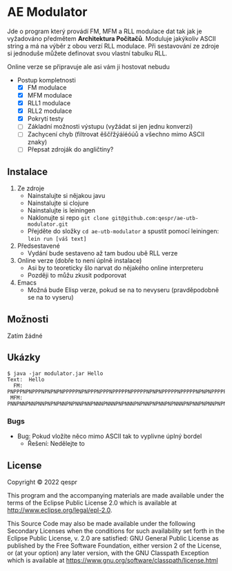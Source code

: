 # AE Modulator

Jde o program který provádí FM, MFM a RLL modulace dat tak jak je vyžadováno předmětem __Architektura Počítačů__. Moduluje
jakýkoliv ASCII string a má na výběr z obou verzí RLL modulace. Při sestavování ze zdroje si jednoduše můžete definovat svou
vlastní tabulku RLL.

Online verze se připravuje ale asi vám ji hostovat nebudu

- Postup kompletnosti
  - [x] FM modulace
  - [x] MFM modulace
  - [x] RLL1 modulace
  - [x] RLL2 modulace
  - [x] Pokrytí testy
  - [ ] Základní možnosti výstupu (vyžádat si jen jednu konverzi)
  - [ ] Zachycení chyb (filtrovat ěščřžýáíéóúů a všechno mimo ASCII znaky)
  - [ ] Přepsat zdroják do angličtiny?

## Instalace

1. Ze zdroje
   - Nainstalujte si nějakou javu
   - Nainstalujte si clojure
   - Nainstalujte is leiningen
   - Naklonujte si repo ``git clone git@github.com:qespr/ae-utb-modulator.git``
   - Přejděte do složky ``cd ae-utb-modulator`` a spustit pomocí leiningen: ``lein run [váš text]``
2. Předsestavené
   - Vydání bude sestaveno až tam budou ubě RLL verze
3. Online verze (dobře to není úplně instalace)
   - Asi by to teoreticky šlo narvat do nějakého online interpreteru
   - Později to můžu zkusit podporovat
4. Emacs
   - Možná bude Elisp verze, pokud se na to nevyseru (pravděpodobně se na to vyseru)

## Možnosti

Zatím žádné

## Ukázky

```
$ java -jar modulator.jar Hello
Text:  Hello
  FM:  PNPPPNPNPPPNPNPNPNPPPPPNPNPPPNPPPNPPPPPNPPPPPNPNPNPPPPPNPPPPPNPNPNPPPPPNPPPPPPPP
 MFM:  PNNPNNPNNPNNPNPNPNNPNPNNPNNPNNNPNNNPNPNNNPNPNNPNPNNPNPNNNPNPNNPNPNNPNPNNNPNPNPNP
```

### Bugs

- Bug: Pokud vložíte něco mimo ASCII tak to vyplivne úplný bordel
  - Řešení: Nedělejte to

## License

Copyright © 2022 qespr

This program and the accompanying materials are made available under the
terms of the Eclipse Public License 2.0 which is available at
http://www.eclipse.org/legal/epl-2.0.

This Source Code may also be made available under the following Secondary
Licenses when the conditions for such availability set forth in the Eclipse
Public License, v. 2.0 are satisfied: GNU General Public License as published by
the Free Software Foundation, either version 2 of the License, or (at your
option) any later version, with the GNU Classpath Exception which is available
at https://www.gnu.org/software/classpath/license.html
